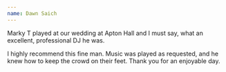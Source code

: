 ```yaml
---
name: Dawn Saich
---
```


Marky T played at our wedding at Apton Hall and I must say, what an excellent, professional DJ he was.

I highly recommend this fine man. Music was played as requested, and he knew how to keep the crowd on their feet. Thank you for an enjoyable day.
